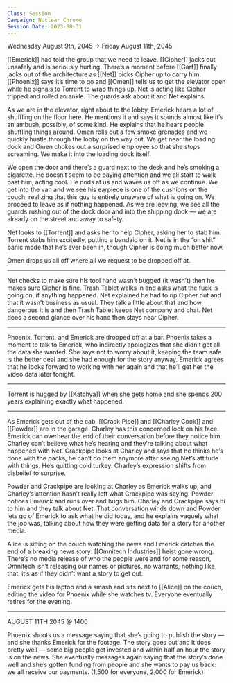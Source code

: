```yaml
---
Class: Session
Campaign: Nuclear Chrome
Session Date: 2023-08-31
---
```

Wednesday August 9th, 2045 -> Friday August 11th, 2045

[[Emerick]] had told the group that we need to leave. [[Cipher]] jacks out unsafely and is seriously hurting. There’s a moment before [[Garf]] finally jacks out of the architecture as [[Net]] picks Cipher up to carry him. [[Phoenix]] says it’s time to go and [[Omen]] tells us to get the elevator open while he signals to Torrent to wrap things up. Net is acting like Cipher tripped and rolled an ankle. The guards ask about it and Net explains.

As we are in the elevator, right about to the lobby, Emerick hears a lot of shuffling on the floor here. He mentions it and says it sounds almost like it’s an ambush, possibly, of some kind. He explains that he hears people shuffling things around. Omen rolls out a few smoke grenades and we quickly hustle through the lobby on the way out. We get near the loading dock and Omen chokes out a surprised employee so that she stops screaming. We make it into the loading dock itself.

We open the door and there’s a guard next to the desk and he’s smoking a cigarette. He doesn’t seem to be paying attention and we all start to walk past him, acting cool. He nods at us and waves us off as we continue. We get into the van and we see his earpiece is one of the cushions on the couch, realizing that this guy is entirely unaware of what is going on. We proceed to leave as if nothing happened. As we are leaving, we see all the guards rushing out of the dock door and into the shipping dock — we are already on the street and away to safety.

Net looks to [[Torrent]] and asks her to help Cipher, asking her to stab him. Torrent stabs him excitedly, putting a bandaid on it. Net is in the “oh shit” panic mode that he’s ever been in, though Cipher is doing much better now.

Omen drops us all off where all we request to be dropped off at.

---

Net checks to make sure his tool hand wasn’t bugged (it wasn’t) then he makes sure Cipher is fine. Trash Tablet walks in and asks what the fuck is going on, if anything happened. Net explained he had to rip Cipher out and that it wasn’t business as usual. They talk a little about that and how dangerous it is and then Trash Tablet keeps Net company and chat. Net does a second glance over his hand then stays near Cipher.

---

Phoenix, Torrent, and Emerick are dropped off at a bar. Phoenix takes a moment to talk to Emerick, who indirectly apologizes that she didn’t get all the data she wanted. She says not to worry about it, keeping the team safe is the better deal and she had enough for the story anyway. Emerick agrees that he looks forward to working with her again and that he’ll get her the video data later tonight.

---

Torrent is hugged by [[Katchya]] when she gets home and she spends 200 years explaining exactly what happened.

---

As Emerick gets out of the cab, [[Crack Pipe]] and [[Charley Cook]] and [[Powder]] are in the garage. Charley has this concerned look on his face. Emerick can overhear the end of their conversation before they notice him: Charley can’t believe what he’s hearing and they’re talking about what happened with Net. Crackpipe looks at Charley and says that he thinks he’s done with the packs, he can’t do them anymore after seeing Net’s attitude with things. He’s quitting cold turkey. Charley’s expression shifts from disbelief to surprise.

Powder and Crackpipe are looking at Charley as Emerick walks up, and Charley’s attention hasn’t really left what Crackpipe was saying. Powder notices Emerick and runs over and hugs him. Charley and Crackpipe says hi to him and they talk about Net. That conversation winds down and Powder lets go of Emerick to ask what he did today, and he explains vaguely what the job was, talking about how they were getting data for a story for another media.

Alice is sitting on the couch watching the news and Emerick catches the end of a breaking news story: [[Omnitech Industries]] heist gone wrong. There’s no media release of who the people were and for some reason, Omnitech isn’t releasing our names or pictures, no warrants, nothing like that: it’s as if they didn’t want a story to get out.

Emerick gets his laptop and a smash and sits next to [[Alice]] on the couch, editing the video for Phoenix while she watches tv. Everyone eventually retires for the evening.

---

AUGUST 11TH 2045 @ 1400

Phoenix shoots us a message saying that she’s going to publish the story — and she thanks Emerick for the footage. The story goes out and it does pretty well — some big people get invested and within half an hour the story is on the news. She eventually messages again saying that the story’s done well and she’s gotten funding from people and she wants to pay us back: we all receive our payments. (1,500 for everyone, 2,000 for Emerick)